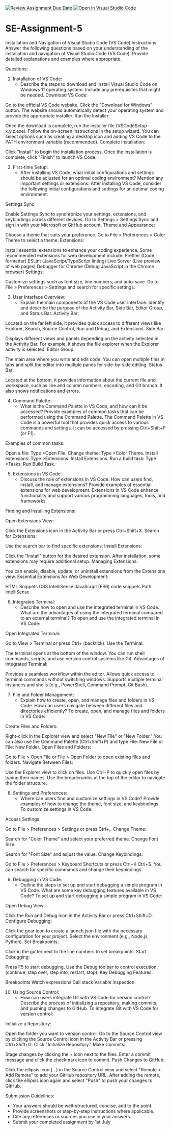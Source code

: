[![Review Assignment Due Date](https://classroom.github.com/assets/deadline-readme-button-22041afd0340ce965d47ae6ef1cefeee28c7c493a6346c4f15d667ab976d596c.svg)](https://classroom.github.com/a/XoLGRbHq)
[![Open in Visual Studio Code](https://classroom.github.com/assets/open-in-vscode-2e0aaae1b6195c2367325f4f02e2d04e9abb55f0b24a779b69b11b9e10269abc.svg)](https://classroom.github.com/online_ide?assignment_repo_id=15346227&assignment_repo_type=AssignmentRepo)
# SE-Assignment-5
Installation and Navigation of Visual Studio Code (VS Code)
 Instructions:
Answer the following questions based on your understanding of the installation and navigation of Visual Studio Code (VS Code). Provide detailed explanations and examples where appropriate.

 Questions:

1. Installation of VS Code:
   - Describe the steps to download and install Visual Studio Code on Windows 11 operating system. Include any prerequisites that might be needed.
Download VS Code:

Go to the official VS Code website.
Click the "Download for Windows" button. The website should automatically detect your operating system and provide the appropriate installer.
Run the Installer:

Once the download is complete, run the installer file (VSCodeSetup-x.y.z.exe).
Follow the on-screen instructions in the setup wizard. You can select options such as creating a desktop icon and adding VS Code to the PATH environment variable (recommended).
Complete Installation:

Click "Install" to begin the installation process.
Once the installation is complete, click "Finish" to launch VS Code.

2. First-time Setup:
   - After installing VS Code, what initial configurations and settings should be adjusted for an optimal coding environment? Mention any important settings or extensions.
   After installing VS Code, consider the following initial configurations and settings for an optimal coding environment:

Settings Sync:

Enable Settings Sync to synchronize your settings, extensions, and keybindings across different devices. Go to Settings > Settings Sync and sign in with your Microsoft or GitHub account.
Theme and Appearance:

Choose a theme that suits your preference. Go to File > Preferences > Color Theme to select a theme.
Extensions:

Install essential extensions to enhance your coding experience. Some recommended extensions for web development include:
Prettier (Code formatter)
ESLint (JavaScript/TypeScript linting)
Live Server (Live preview of web pages)
Debugger for Chrome (Debug JavaScript in the Chrome browser)
Settings:

Customize settings such as font size, line numbers, and auto-save. Go to File > Preferences > Settings and search for specific settings.

3. User Interface Overview:
   - Explain the main components of the VS Code user interface. Identify and describe the purpose of the Activity Bar, Side Bar, Editor Group, and Status Bar.
Activity Bar:

Located on the far left side, it provides quick access to different views like Explorer, Search, Source Control, Run and Debug, and Extensions.
Side Bar:

Displays different views and panels depending on the activity selected in the Activity Bar. For example, it shows the file explorer when the Explorer activity is selected.
Editor Group:

The main area where you write and edit code. You can open multiple files in tabs and split the editor into multiple panes for side-by-side editing.
Status Bar:

Located at the bottom, it provides information about the current file and workspace, such as line and column numbers, encoding, and Git branch. It also shows notifications and errors.

4. Command Palette:
   - What is the Command Palette in VS Code, and how can it be accessed? Provide examples of common tasks that can be performed using the Command Palette.
The Command Palette in VS Code is a powerful tool that provides quick access to various commands and settings. It can be accessed by pressing Ctrl+Shift+P (or F1).

Examples of common tasks:

Open a file: Type >Open File.
Change theme: Type >Color Theme.
Install extensions: Type >Extensions: Install Extensions.
Run a build task: Type >Tasks: Run Build Task.

5. Extensions in VS Code:
   - Discuss the role of extensions in VS Code. How can users find, install, and manage extensions? Provide examples of essential extensions for web development.
Extensions in VS Code enhance functionality and support various programming languages, tools, and frameworks.

Finding and Installing Extensions:

Open Extensions View:

Click the Extensions icon in the Activity Bar or press Ctrl+Shift+X.
Search for Extensions:

Use the search bar to find specific extensions.
Install Extensions:

Click the "Install" button for the desired extension. After installation, some extensions may require additional setup.
Managing Extensions:

You can enable, disable, update, or uninstall extensions from the Extensions view.
Essential Extensions for Web Development:

HTML Snippets
CSS IntelliSense
JavaScript (ES6) code snippets
Path IntelliSense

6. Integrated Terminal:
   - Describe how to open and use the integrated terminal in VS Code. What are the advantages of using the integrated terminal compared to an external terminal?
To open and use the integrated terminal in VS Code:

Open Integrated Terminal:

Go to View > Terminal or press Ctrl+ (backtick).
Use the Terminal:

The terminal opens at the bottom of the window. You can run shell commands, scripts, and use version control systems like Git.
Advantages of Integrated Terminal:

Provides a seamless workflow within the editor.
Allows quick access to terminal commands without switching windows.
Supports multiple terminal instances and shells (e.g., PowerShell, Command Prompt, Git Bash).

7. File and Folder Management:
   - Explain how to create, open, and manage files and folders in VS Code. How can users navigate between different files and directories efficiently?
To create, open, and manage files and folders in VS Code:

Create Files and Folders:

Right-click in the Explorer view and select "New File" or "New Folder."
You can also use the Command Palette (Ctrl+Shift+P) and type File: New File or File: New Folder.
Open Files and Folders:

Go to File > Open File or File > Open Folder to open existing files and folders.
Navigate Between Files:

Use the Explorer view to click on files.
Use Ctrl+P to quickly open files by typing their names.
Use the breadcrumbs at the top of the editor to navigate the folder structure.

8. Settings and Preferences:
   - Where can users find and customize settings in VS Code? Provide examples of how to change the theme, font size, and keybindings.
To customize settings in VS Code:

Access Settings:

Go to File > Preferences > Settings or press Ctrl+,.
Change Theme:

Search for "Color Theme" and select your preferred theme.
Change Font Size:

Search for "Font Size" and adjust the value.
Change Keybindings:

Go to File > Preferences > Keyboard Shortcuts or press Ctrl+K Ctrl+S. You can search for specific commands and change their keybindings.

9. Debugging in VS Code:
   - Outline the steps to set up and start debugging a simple program in VS Code. What are some key debugging features available in VS Code?
To set up and start debugging a simple program in VS Code:

Open Debug View:

Click the Run and Debug icon in the Activity Bar or press Ctrl+Shift+D.
Configure Debugging:

Click the gear icon to create a launch.json file with the necessary configuration for your project. Select the environment (e.g., Node.js, Python).
Set Breakpoints:

Click in the gutter next to the line numbers to set breakpoints.
Start Debugging:

Press F5 to start debugging. Use the Debug toolbar to control execution (continue, step over, step into, restart, stop).
Key Debugging Features:

Breakpoints
Watch expressions
Call stack
Variable inspection

10. Using Source Control:
    - How can users integrate Git with VS Code for version control? Describe the process of initializing a repository, making commits, and pushing changes to GitHub.
To integrate Git with VS Code for version control:

Initialize a Repository:

Open the folder you want to version control.
Go to the Source Control view by clicking the Source Control icon in the Activity Bar or pressing Ctrl+Shift+G.
Click "Initialize Repository."
Make Commits:

Stage changes by clicking the + icon next to the files.
Enter a commit message and click the checkmark icon to commit.
Push Changes to GitHub:

Click the ellipsis icon (...) in the Source Control view and select "Remote > Add Remote" to add your GitHub repository URL.
After adding the remote, click the ellipsis icon again and select "Push" to push your changes to GitHub.


 Submission Guidelines:
- Your answers should be well-structured, concise, and to the point.
- Provide screenshots or step-by-step instructions where applicable.
- Cite any references or sources you use in your answers.
- Submit your completed assignment by 1st July 

